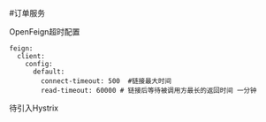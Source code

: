 #订单服务

OpenFeign超时配置

~~~
feign:
  client:
    config:
      default:
        connect-timeout: 500  #链接最大时间
        read-timeout: 60000 # 链接后等待被调用方最长的返回时间 一分钟
~~~

待引入Hystrix